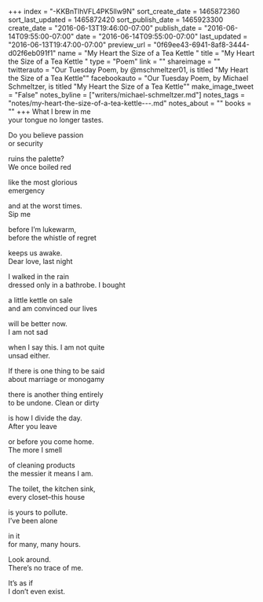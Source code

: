 +++
index = "-KKBnTlhVFL4PK5llw9N"
sort_create_date = 1465872360
sort_last_updated = 1465872420
sort_publish_date = 1465923300
create_date = "2016-06-13T19:46:00-07:00"
publish_date = "2016-06-14T09:55:00-07:00"
date = "2016-06-14T09:55:00-07:00"
last_updated = "2016-06-13T19:47:00-07:00"
preview_url = "0f69ee43-6941-8af8-3444-d02f6eb091f1"
name = "My Heart the Size of a Tea Kettle   "
title = "My Heart the Size of a Tea Kettle   "
type = "Poem"
link = ""
shareimage = ""
twitterauto = "Our Tuesday Poem, by @mschmeltzer01, is titled \"My Heart the Size of a Tea Kettle\""
facebookauto = "Our Tuesday Poem, by Michael Schmeltzer, is titled \"My Heart the Size of a Tea Kettle\""
make_image_tweet = "False"
notes_byline = ["writers/michael-schmeltzer.md"]
notes_tags = "notes/my-heart-the-size-of-a-tea-kettle---.md"
notes_about = ""
books = ""
+++
What I brew in me<br>
your tongue no longer tastes. 

Do you believe passion<br>
or security 

ruins the palette?<br>
We once boiled red 

like the most glorious<br> 
emergency

and at the worst times.<br>
Sip me 

before I’m lukewarm,<br>
before the whistle of regret 

keeps us awake.<br>
Dear love, last night 

I walked in the rain<br>
dressed only in a bathrobe. I bought 

a little kettle on sale<br>
and am convinced our lives

will be better now.<br>
I am not sad 

when I say this. I am not quite<br>
unsad either. 

If there is one thing to be said<br>
about marriage or monogamy 

there is another thing entirely<br>
to be undone. Clean or dirty 

is how I divide the day.<br>
After you leave 

or before you come home.<br>
The more I smell 

of cleaning products<br>
the messier it means I am. 

The toilet, the kitchen sink,<br>
every closet–this house 

is yours to pollute.<br>
I’ve been alone 

in it<br>
for many, many hours. 

Look around.<br>
There’s no trace of me. 

It’s as if<br>
I don’t even exist. 